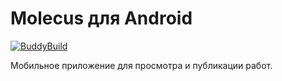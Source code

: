 # Molecus для Android
[![BuddyBuild](https://dashboard.buddybuild.com/api/statusImage?appID=57738af02ba23901001e237b&branch=master&build=latest)](https://dashboard.buddybuild.com/apps/57738af02ba23901001e237b/build/latest)

Мобильное приложение для просмотра и публикации работ.
